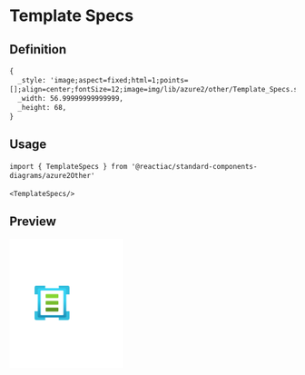 # Template Specs

## Definition

```
{
  _style: 'image;aspect=fixed;html=1;points=[];align=center;fontSize=12;image=img/lib/azure2/other/Template_Specs.svg;strokeColor=none;',
  _width: 56.99999999999999,
  _height: 68,
}
```

## Usage

```
import { TemplateSpecs } from '@reactiac/standard-components-diagrams/azure2Other'

<TemplateSpecs/>
```

## Preview

<img src="./template-specs.png" width="200"/>
